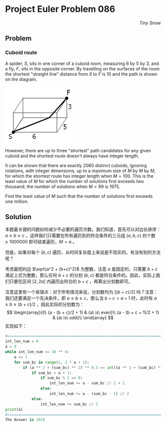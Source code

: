 # Project Euler	Problem 086

<p align="right"><i>Tiny Snow</i></p>



## Problem

### Cuboid route

A spider, $S$, sits in one corner of a cuboid room, measuring 6 by 5 by 3, and a fly, $F$, sits in the opposite corner. By travelling on the surfaces of the room the shortest "straight line" distance from $S$ to $F$ is 10 and the path is shown on the diagram.

![img](P086_Note.assets/p086.png)

However, there are up to three "shortest" path candidates for any given cuboid and the shortest route doesn't always have integer length.

It can be shown that there are exactly 2060 distinct cuboids, ignoring rotations, with integer dimensions, up to a maximum size of $M$ by $M$ by $M$, for which the shortest route has integer length when $M = 100$. This is the least value of $M$ for which the number of solutions first exceeds two thousand; the number of solutions when $M = 99$ is 1975.

Find the least value of $M$ such that the number of solutions first exceeds one million.



## Solution

本题最关键的问题如何减少不必要的遍历次数。我们知道，首先可以对边长排序：$a \geq b \geq c$ ，这样我们只需要在所有遍历到的符合条件的三元组 $(a,b,c)$ 的个数 $\geq 1000000$ 即可结束遍历，$M = a$ 。

但是，如果对每个 $(b,c)$ 遍历，从时间复杂度上来说是不现实的。有没有别的方法呢？

考虑最短的边 $\sqrt{a^2 + (b+c)^2}$ 为整数，注意 $a$ 是固定的，只需要 $b + c$ 满足上式为整数，那么任何 $b + c$ 的分划 $(b,c)$ 都是符合条件的。因此，实际上我们只要在区间 $[2,2a]$ 内遍历出符合的 $b+c$ ，再算出分划数即可。

注意这里有一个易错点：对于所有情况来说，分划数均为 $[(b+c)/2]$ 吗？注意：我们还要满足一个先决条件，即 $a \geq b \geq c$，那么当 $b + c > a + 1$ 时，此时有 $a\geq b \geq (b + c) / 2$ ，因此实际的分划数为：
$$
\begin{array}{ll}
{a - (b + c)/2 + 1} & {a\ is\ even}\\
{a - (b + c + 1)/2 + 1} & {a\ is\ odd}\\
\end{array}
$$
实现如下：

```python
#=================================================================================Solution
int_len_num = 0
a = 0
while int_len_num <= 10 ** 6:
    a += 1
    for sum_bc in range(2, 2 * a + 1):
        if (a ** 2 + (sum_bc) ** 2) ** 0.5 == int((a ** 2 + (sum_bc) ** 2) ** 0.5):
            if sum_bc > a + 1:
                if sum_bc % 2 == 0:
                    int_len_num += a - sum_bc // 2 + 1
                else:
                    int_len_num += a - (sum_bc - 1) // 2
            else:
                int_len_num += sum_bc // 2
print(a)
#=================================================================================Answer
The Answer is 1818
```

